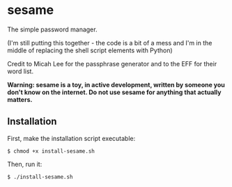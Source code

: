 # sesame

The simple password manager. 

(I'm still putting this together - the code is a bit of a mess and I'm in the middle of replacing the shell script elements with Python)

Credit to Micah Lee for the passphrase generator and to the EFF for their word list.

**Warning: sesame is a toy, in active development, written by someone you don't know on the internet. Do not use sesame for anything that actually matters.**

## Installation 

First, make the installation script executable:

`$ chmod +x install-sesame.sh`

Then, run it:

`$ ./install-sesame.sh`
